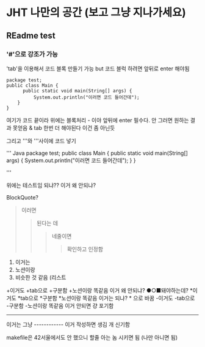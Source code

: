 # JHT 나만의 공간 (보고 그냥 지나가세요)
## REadme  test
### '#'으로 강조가 가능
'tab'을 이용해서 코드 블록 만들기 가능 but 코드 블럭 하려면 앞뒤로 enter 해야됨


  	package test;
  	public class Main {
		  public static void main(String[] args) {
			  System.out.println("이러면 코드 들어간데");
	  	}
  	}


여기가 코드 끝이라 위에는 블록처리 - 이야 앞뒤에 enter 필수다. 안 그러면 원하는 결과 못얻음 & tab 한번 더 해야된다 이건 좀 아닌듯
  
그리고 '''와 '''사이에 코드 넣기

''' Java
package test;
public class Main {
	public static void main(String[] args) {
		System.out.println("이러면 코드 들어간데");
	}
}

'''

위에는 테스트임 되냐?? 이거 왜 안되냐?

BlockQuote?
> 이러면
>> 된다는 데
>>> 네줄이면
>>>> 확인하고 인정함

1. 이거는
2. 노션이랑
3. 비슷한 것 같음 (리스트

+이거도
  +tab으로
    +구분함
      +노션이랑 똑같음
이거 왜 안되냐? ●○■돼야하는데?
*이거도
  *tab으로
    *구분함
      *노션이랑 똑같음
이거는 되냐? * 으로 바꿈
-이거도
  -tab으로
    -구분함
      -노션이랑 똑같음
 이거 안되면 걍 포기함
 
------------
이거는 그냥 ------------ 이거 작성하면 생김 개 신기함


makefile은 42서울에서도 안 했으니 할줄 아는 놈 시키면 됨 (나만 아니면 됨)
